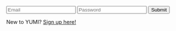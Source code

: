 <html>
  <head>
    <title>Login</title>
  </head>

  <body>
    <div>
        <input type="text" id="email" name="email" placeholder="Email" required>
        <input type="password" id="password" name="password" placeholder="Password" required>
        <button type="submit" onclick="loginForm()">Submit</button>
    </div>
    <p>New to YUMI?  <a href="{{site.baseurl}}/signup">Sign up here!</a></p>
  </body>

  <script>
      function loginForm() {
          let email = document.getElementById("email").value;
          let password = document.getElementById("password").value;

          var myHeaders = new Headers();
          myHeaders.append("Content-Type", "application/json");

          var raw = JSON.stringify({
            "email": email,
            "password": password
          });

          var requestOptions = {
            method: 'POST',
            headers: myHeaders,
            body: raw,
            redirect: 'follow'
          };

          fetch("https://csatri1.tk/authenticate", requestOptions)
            .then(response => {
                if (!response.ok) {
                    const errorMsg = 'Login error: ' + response.status;
                    console.log(errorMsg);
                    return;
                }
                
                window.location.href = "{{site.baseurl}}/loggedin";
            });
        }
  </script>
</html>